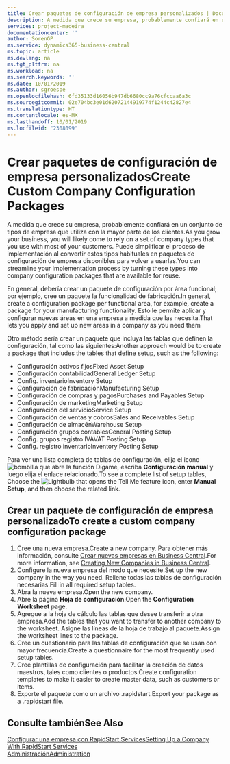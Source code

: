 ```yaml
---
title: Crear paquetes de configuración de empresa personalizados | Documentos de Microsoft
description: A medida que crece su empresa, probablemente confiará en un conjunto de tipos de empresa que utiliza con la mayor parte de los clientes. Puede simplificar el proceso de implementación al convertir estos tipos habituales en paquetes de configuración de empresa disponibles para volver a usarlas.
services: project-madeira
documentationcenter: ''
author: SorenGP
ms.service: dynamics365-business-central
ms.topic: article
ms.devlang: na
ms.tgt_pltfrm: na
ms.workload: na
ms.search.keywords: ''
ms.date: 10/01/2019
ms.author: sgroespe
ms.openlocfilehash: 6fd35133d16056b947db6680cc9a76cfccaa6a3c
ms.sourcegitcommit: 02e704bc3e01d62072144919774f1244c42827e4
ms.translationtype: HT
ms.contentlocale: es-MX
ms.lasthandoff: 10/01/2019
ms.locfileid: "2308099"
---
```

# <a name="create-custom-company-configuration-packages"></a><span data-ttu-id="993ce-104">Crear paquetes de configuración de empresa personalizados</span><span class="sxs-lookup"><span data-stu-id="993ce-104">Create Custom Company Configuration Packages</span></span>
<span data-ttu-id="993ce-105">A medida que crece su empresa, probablemente confiará en un conjunto de tipos de empresa que utiliza con la mayor parte de los clientes.</span><span class="sxs-lookup"><span data-stu-id="993ce-105">As you grow your business, you will likely come to rely on a set of company types that you use with most of your customers.</span></span> <span data-ttu-id="993ce-106">Puede simplificar el proceso de implementación al convertir estos tipos habituales en paquetes de configuración de empresa disponibles para volver a usarlas.</span><span class="sxs-lookup"><span data-stu-id="993ce-106">You can streamline your implementation process by turning these types into company configuration packages that are available for reuse.</span></span>  

<span data-ttu-id="993ce-107">En general, debería crear un paquete de configuración por área funcional; por ejemplo, cree un paquete la funcionalidad de fabricación.</span><span class="sxs-lookup"><span data-stu-id="993ce-107">In general, create a configuration package per functional area, for example, create a package for your manufacturing functionality.</span></span> <span data-ttu-id="993ce-108">Esto le permite aplicar y configurar nuevas áreas en una empresa a medida que las necesita.</span><span class="sxs-lookup"><span data-stu-id="993ce-108">That lets you apply and set up new areas in a company as you need them</span></span>  

<span data-ttu-id="993ce-109">Otro método sería crear un paquete que incluya las tablas que definen la configuración, tal como las siguientes:</span><span class="sxs-lookup"><span data-stu-id="993ce-109">Another approach would be to create a package that includes the tables that define setup, such as the following:</span></span>  

-   <span data-ttu-id="993ce-110">Configuración activos fijos</span><span class="sxs-lookup"><span data-stu-id="993ce-110">Fixed Asset Setup</span></span>  
-   <span data-ttu-id="993ce-111">Configuración contabilidad</span><span class="sxs-lookup"><span data-stu-id="993ce-111">General Ledger Setup</span></span>  
-   <span data-ttu-id="993ce-112">Config. inventario</span><span class="sxs-lookup"><span data-stu-id="993ce-112">Inventory Setup</span></span>  
-   <span data-ttu-id="993ce-113">Configuración de fabricación</span><span class="sxs-lookup"><span data-stu-id="993ce-113">Manufacturing Setup</span></span>  
-   <span data-ttu-id="993ce-114">Configuración de compras y pagos</span><span class="sxs-lookup"><span data-stu-id="993ce-114">Purchases and Payables Setup</span></span>  
-   <span data-ttu-id="993ce-115">Configuración de marketing</span><span class="sxs-lookup"><span data-stu-id="993ce-115">Marketing Setup</span></span>  
-   <span data-ttu-id="993ce-116">Configuración del servicio</span><span class="sxs-lookup"><span data-stu-id="993ce-116">Service Setup</span></span>  
-   <span data-ttu-id="993ce-117">Configuración de ventas y cobros</span><span class="sxs-lookup"><span data-stu-id="993ce-117">Sales and Receivables Setup</span></span>  
-   <span data-ttu-id="993ce-118">Configuración de almacén</span><span class="sxs-lookup"><span data-stu-id="993ce-118">Warehouse Setup</span></span>  
-   <span data-ttu-id="993ce-119">Configuración grupos contables</span><span class="sxs-lookup"><span data-stu-id="993ce-119">General Posting Setup</span></span>  
-   <span data-ttu-id="993ce-120">Config. grupos registro IVA</span><span class="sxs-lookup"><span data-stu-id="993ce-120">VAT Posting Setup</span></span>  
-   <span data-ttu-id="993ce-121">Config. registro inventario</span><span class="sxs-lookup"><span data-stu-id="993ce-121">Inventory Posting Setup</span></span>  

<span data-ttu-id="993ce-122">Para ver una lista completa de tablas de configuración, elija el icono ![bombilla que abre la función Dígame](media/ui-search/search_small.png "Dígame que desea hacer"), escriba **Configuración manual** y luego elija el enlace relacionado.</span><span class="sxs-lookup"><span data-stu-id="993ce-122">To see a complete list of setup tables, Choose the ![Lightbulb that opens the Tell Me feature](media/ui-search/search_small.png "Tell me what you want to do") icon, enter **Manual Setup**, and then choose the related link.</span></span>  

## <a name="to-create-a-custom-company-configuration-package"></a><span data-ttu-id="993ce-123">Crear un paquete de configuración de empresa personalizado</span><span class="sxs-lookup"><span data-stu-id="993ce-123">To create a custom company configuration package</span></span>  
1.  <span data-ttu-id="993ce-124">Cree una nueva empresa.</span><span class="sxs-lookup"><span data-stu-id="993ce-124">Create a new company.</span></span> <span data-ttu-id="993ce-125">Para obtener más información, consulte [Crear nuevas empresas en Business Central](about-new-company.md).</span><span class="sxs-lookup"><span data-stu-id="993ce-125">For more information, see [Creating New Companies in Business Central](about-new-company.md).</span></span>  
3.  <span data-ttu-id="993ce-126">Configure la nueva empresa del modo que necesite.</span><span class="sxs-lookup"><span data-stu-id="993ce-126">Set up the new company in the way you need.</span></span> <span data-ttu-id="993ce-127">Rellene todas las tablas de configuración necesarias.</span><span class="sxs-lookup"><span data-stu-id="993ce-127">Fill in all required setup tables.</span></span>  
4.  <span data-ttu-id="993ce-128">Abra la nueva empresa.</span><span class="sxs-lookup"><span data-stu-id="993ce-128">Open the new company.</span></span>
5. <span data-ttu-id="993ce-129">Abre la página **Hoja de configuración**.</span><span class="sxs-lookup"><span data-stu-id="993ce-129">Open the **Configuration Worksheet** page.</span></span>  
6.  <span data-ttu-id="993ce-130">Agregue a la hoja de cálculo las tablas que desee transferir a otra empresa.</span><span class="sxs-lookup"><span data-stu-id="993ce-130">Add the tables that you want to transfer to another company to the worksheet.</span></span> <span data-ttu-id="993ce-131">Asigne las líneas de la hoja de trabajo al paquete.</span><span class="sxs-lookup"><span data-stu-id="993ce-131">Assign the worksheet lines to the package.</span></span>  
7.  <span data-ttu-id="993ce-132">Cree un cuestionario para las tablas de configuración que se usan con mayor frecuencia.</span><span class="sxs-lookup"><span data-stu-id="993ce-132">Create a questionnaire for the most frequently used setup tables.</span></span>  
8.  <span data-ttu-id="993ce-133">Cree plantillas de configuración para facilitar la creación de datos maestros, tales como clientes o productos.</span><span class="sxs-lookup"><span data-stu-id="993ce-133">Create configuration templates to make it easier to create master data, such as customers or items.</span></span>  
9.  <span data-ttu-id="993ce-134">Exporte el paquete como un archivo .rapidstart.</span><span class="sxs-lookup"><span data-stu-id="993ce-134">Export your package as a .rapidstart file.</span></span>  

## <a name="see-also"></a><span data-ttu-id="993ce-135">Consulte también</span><span class="sxs-lookup"><span data-stu-id="993ce-135">See Also</span></span>  
[<span data-ttu-id="993ce-136">Configurar una empresa con RapidStart Services</span><span class="sxs-lookup"><span data-stu-id="993ce-136">Setting Up a Company With RapidStart Services</span></span>](admin-set-up-a-company-with-rapidstart.md)  
[<span data-ttu-id="993ce-137">Administración</span><span class="sxs-lookup"><span data-stu-id="993ce-137">Administration</span></span>](admin-setup-and-administration.md)
